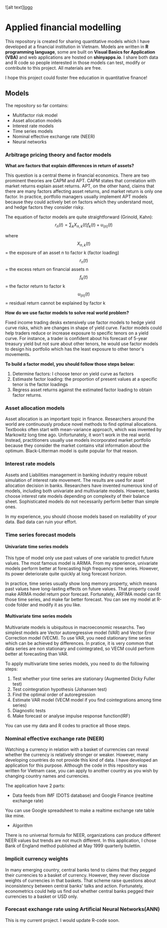 ![alt text][logo](Image/rocket.png)

# Applied financial modelling

This repository is created for sharing quantitative models which I have developed at a financial institution in Vietnam. Models are written in **R programming language**, some are built on **Visual Basics for Application (VBA)** and web applications are hosted on **shinyapps.io**. I share both data and R code so people interested in those models can test, modify or contribute to this project. All materials are free.

I hope this project could foster free education in quantitative finance!

## Models
The repository so far contains:
- Multifactor risk model
- Asset allocation models
- Interest rate models
- Time series models
- Nominal effective exchange rate (NEER)
- Neural networks

### Arbitrage pricing theory and factor models

**What are factors that explain differences in return of assets?**

This question is a central theme in financial economics. There are two prominent theories are CAPM and APT. CAPM states that correlation with market returns explain asset returns. APT, on the other hand, claims that there are many factors affecting asset returns, and market return is only one factor. In practice, portfolio managers usually implement APT models because they could actively bet on factors which they understand most, and hedge factors they consider risky.

The equation of factor models are quite straightforward (Grinold, Kahn):
$$r_{n}(t)=\sum_{k}X_{n,k}(t)f_{k}(t)+u_(n)(t)$$

where
$$X_{n,k}(t)$$ = the exposure of an asset n to factor k (factor loading)
$$r_{n}(t)$$ = the excess return on financial assets n
$$f_{k}(t)$$ = the factor return to factor k 
$$u_(n)(t)$$ = residual return cannot be explained by factor k

**How do we use factor models to solve real world problem?**

Fixed income trading desks extensively use factor models to hedge yield curve risks, which are changes in shape of yield curve. Factor models could help traders reduce or increase exposure to specific tenors on a yield curve. For instance, a trader is confident about his forecast of 5-year treasury yield but not sure about other tenors, he would use factor models to design his portfolio which has the least exposure to other tenor's movements.

**To build a factor model, you should follow those steps below:**
1. Determine factors: I choose tenor on yield curve as factors 
2. Estimaste factor loading: the proportion of present values at a specific tenor is the factor loadings
3. Regress asset returns against the estimated factor loading to obtain factor returns.

### Asset allocation models

Asset allocation is an important topic in finance. Researchers around the world are continuously produce novel methods to find optimal allocations. Textbooks often start with mean-variance approach, which was invented by Markowitz long time ago. Unfortunately, it won't work in the real world. Instead, practitioners usually use models incorporated market portfolio because they consider the market contains vital information about the optimum. Black-Litterman model is quite popular for that reason.

### Interest rate models

Assets and Liabilities management in banking industry require robust simulation of interest rate movement. The results are used for asset allocation decision in banks. Researchers have invented numerous kind of models, including both univariate and multivariate models. However, banks choose interest rate models depending on complexity of their balance sheet. Sophisticated models do not necessarily perform better than simple ones.

In my experience, you should choose models based on realiability of your data. Bad data can ruin your effort.

### Time series forecast models

#### Univariate time series models

This type of model only use past values of one variable to predict future values. The most famous model is ARIMA. From my experience, univariate models perform better at forecasting high frequency time series. However, its power deteriorate quite quickly at long forecast horizon.

In practice, time series usually show long memory property, which means past values have long-lasting effects on future values. That property could make ARIMA model return poor forecast. Fortunately, ARFIMA model can fit those time series, and make far better forecast. You can see my model at R-code folder and modify it as you like.


#### Multivariate time series models

Multivariate models is ubiquitous in macroeconomic researchs. Two simplest models are Vector autoregressive model (VAR) and Vector Error Correction model (VECM). To use VAR, you need stationary time series which can be achieved by differences. In pratice, it is very common that data series are non stationary and cointegrated, so VECM could perform better at forecasting than VAR.

To apply multivariate time series models, you need to do the following steps:

1. Test whether your time series are stationary (Augmented Dicky Fuller test)
2. Test cointegration hypothesis (Johansen test)
3. Find the optimal order of autoregression
4. Estimate VAR model (VECM model if you find cointegrations among time series)
5. Diagnostic tests
6. Make forecast or analyse impulse response function(IRF)

You can use my data and R codes to practice all those steps.

### Nominal effective exchange rate (NEER)

Watching a currency in relation with a basket of currencies can reveal whether the currency is relatively stronger or weaker. However, many developing countries do not provide this kind of data. I have developed an application for this purpose. Although the code in this repository was written for Vietnam case, you can apply to another country as you wish by changing country names and currencies.

The application have 2 parts:
* Data feeds from IMF (DOTS database) and Google Finance (realtime exchange rate)

You can use Google spreadsheet to make a realtime exchange rate table like mine.

* Algorithm

There is no universal formula for NEER, organizations can produce different NEER values but trends are not much different. In this application, I chose Bank of England method published at May 1999 quarterly bulettin.

### Implicit currency weights

In many emerging country, central banks tend to claims that they pegged their currencies to a basket of currency. However, they never disclose weights of currencies in that baskets. That scheme raise questions about inconsistency between central banks' talks and action. Fortunately, econometrics could help us find out whether central banks pegged their currencies to a basket or USD only.

### Forecast exchange rate using Artificial Neural Networks(ANN)

This is my current project. I would update R-code soon.


